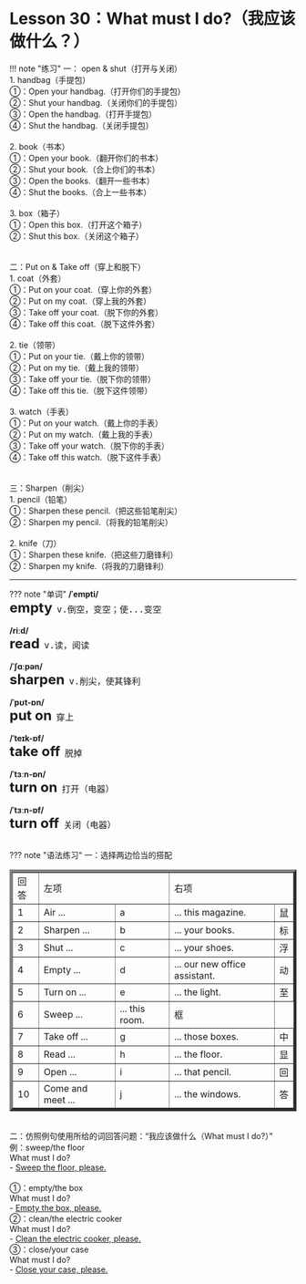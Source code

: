 # Lesson 30：What must I do?（我应该做什么？）


!!! note "练习"
    一： open & shut（打开与关闭）<br>
    1. handbag（手提包）<br>
    ①：Open your handbag.（打开你们的手提包）<br>
    ②：Shut your handbag.（关闭你们的手提包）<br>
    ③：Open the handbag.（打开手提包）<br>
    ④：Shut the handbag.（关闭手提包）<br>
    <br>
    2. book（书本）<br>
    ①：Open your book.（翻开你们的书本）<br>
    ②：Shut your book.（合上你们的书本）<br>
    ③：Open the books.（翻开一些书本）<br>
    ④：Shut the books.（合上一些书本）<br>
    <br>
    3. box（箱子）<br>
    ①：Open this box.（打开这个箱子）<br>
    ②：Shut this box.（关闭这个箱子）<br>
    <br><br>
    二：Put on & Take off（穿上和脱下）<br>
    1. coat（外套）<br>
    ①：Put on your coat.（穿上你的外套）<br>
    ②：Put on my coat.（穿上我的外套）<br>
    ③：Take off your coat.（脱下你的外套）<br>
    ④：Take off this coat.（脱下这件外套）<br>
    <br>
    2. tie（领带）<br>
    ①：Put on your tie.（戴上你的领带）<br>
    ②：Put on my tie.（戴上我的领带）<br>
    ③：Take off your tie.（脱下你的领带）<br>
    ④：Take off this tie.（脱下这件领带）<br>
    <br>
    3. watch（手表）<br>
    ①：Put on your watch.（戴上你的手表）<br>
    ②：Put on my watch.（戴上我的手表）<br>
    ③：Take off your watch.（脱下你的手表）<br>
    ④：Take off this watch.（脱下这件手表）<br>
    <br><br>
    三：Sharpen（削尖）<br>
    1. pencil（铅笔）<br>
    ①：Sharpen these pencil.（把这些铅笔削尖）<br>
    ②：Sharpen my pencil.（将我的铅笔削尖）<br>
    <br>
    2. knife（刀）<br>
    ①：Sharpen these knife.（把这些刀磨锋利）<br>
    ②：Sharpen my knife.（将我的刀磨锋利）<br>



---
??? note "单词"
    **/ˈempti/**<br>
    <font size=5>**empty**</font>&nbsp;&nbsp;<font size=4>`v.倒空，变空；使...变空`</font><br>
    <br>
    **/riːd/**<br>
    <font size=5>**read**</font>&nbsp;&nbsp;<font size=4>`v.读，阅读`</font><br>
    <br>
    **/ˈʃɑːpən/**<br>
    <font size=5>**sharpen**</font>&nbsp;&nbsp;<font size=4>`v.削尖，使其锋利`</font><br>
    <br>
    **/ˈpʊt-ɒn/**<br>
    <font size=5>**put on**</font>&nbsp;&nbsp;<font size=4>`穿上`</font><br>
    <br>
    **/ˈteɪk-ɒf/**<br>
    <font size=5>**take off**</font>&nbsp;&nbsp;<font size=4>`脱掉`</font><br>
    <br>
    **/ˈtɜːn-ɒn/**<br>
    <font size=5>**turn on**</font>&nbsp;&nbsp;<font size=4>`打开（电器）`</font><br>
    <br>
    **/ˈtɜːn-ɒf/**<br>
    <font size=5>**turn off**</font>&nbsp;&nbsp;<font size=4>`关闭（电器）`</font><br>
    <br>


??? note "语法练习"
    一：选择两边恰当的搭配<br>
    <table border=5>
        <tr>
            <td colspan="1">回答</td>
            <td colspan="2">左项</td>
            <td colspan="2">右项</td>
        </tr>
        <tr>
            <td>1</td>
            <td>Air ...</td>
            <td>a</td>
            <td>... this magazine.</td>
            <td title="f">鼠</td>
        </tr>
        <tr>
            <td>2</td>
            <td>Sharpen ...</td>
            <td>b</td>
            <td>... your books.</td>
            <td title="i">标</td>
        </tr>
        <tr>
            <td>3</td>
            <td>Shut ...</td>
            <td>c</td>
            <td>... your shoes.</td>
            <td title="j">浮</td>
        </tr>
        <tr>
            <td>4</td>
            <td>Empty ...</td>
            <td>d</td>
            <td>... our new office assistant.</td>
            <td title="g">动</td>
        </tr>
        <tr>
            <td>5</td>
            <td>Turn on ...</td>
            <td>e</td>
            <td>... the light.</td>
            <td title="e">至</td>
        </tr>
        <tr>
            <td>6</td>
            <td>Sweep ...</td>
            <td>... this room.</td>
            <td title="h">框</td>
        </tr>
        <tr>
            <td>7</td>
            <td>Take off ...</td>
            <td>g</td>
            <td>... those boxes.</td>
            <td title="c">中</td>
        </tr>
        <tr>
            <td>8</td>
            <td>Read ...</td>
            <td>h</td>
            <td>... the floor.</td>
            <td title="a">显</td>
        </tr>
        <tr>
            <td>9</td>
            <td>Open ...</td>
            <td>i</td>
            <td>... that pencil.</td>
            <td title="b">回</td>
        </tr>
        <tr>
            <td>10</td>
            <td>Come and meet ...</td>
            <td>j</td>
            <td>... the windows.</td>
            <td title="d">答</td>
        </tr>
    </table>
    <br>
    二：仿照例句使用所给的词回答问题：“我应该做什么（What must I do?）”<br>
    例：sweep/the floor<br>
    What must I do?<br>
    - <u>Sweep the floor, please.</u><br>
    <br>
    ①：empty/the box<br>
    What must I do?<br>
    - <u>Empty the box, please.</u><br>
    ②：clean/the electric cooker<br>
    What must I do?<br>
    - <u>Clean the electric cooker, please.</u><br>
    ③：close/your case<br>
    What must I do?<br>
    - <u>Close your case, please.</u><br>


